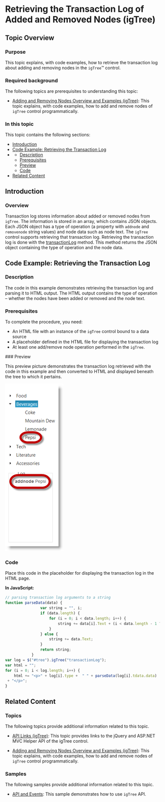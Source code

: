 ﻿<!--
|metadata|
{
    "fileName": "igtree-retrieving-transaction-log",
    "controlName": "igTree",
    "tags": ["API","How Do I"]
}
|metadata|
-->

# Retrieving the Transaction Log of Added and Removed Nodes (igTree)

## Topic Overview
### Purpose

This topic explains, with code examples, how to retrieve the transaction log about adding and removing nodes in the `igTree`™ control.

### Required background

The following topics are prerequisites to understanding this topic:

- [Adding and Removing Nodes Overview and Examples (igTree)](igTree-Adding-Removing-Nodes-Overview-Examples.html): This topic explains, with code examples, how to add and remove nodes of `igTree` control programmatically.



### In this topic

This topic contains the following sections:

-   [Introduction](#introduction)
-   [Code Example: Retrieving the Transaction Log](#retrieving-transaction-log)
-   -   [Description](#description)
    -   [Prerequisites](#prerequisites)
    -   [Preview](#preview)
    -   [Code](#code)
-   [Related Content](#related-content)



## <a id="introduction"></a>Introduction
### Overview

Transaction log stores information about added or removed nodes from `igTree`. The information is stored in an array, which contains JSON objects. Each JSON object has a type of operation (a property with `addnode` and `removenode` string values) and node data such as node text. The `igTree` control supports retrieving that transaction log. Retrieving the transaction log is done with the [transactionLog](igTree-Adding-Removing-Node-Method-API-Reference.html) method. This method returns the JSON object containing the type of operation and the node data.



## <a id="retrieving-transaction-log"></a>Code Example: Retrieving the Transaction Log
### <a id="description"></a>Description

The code in this example demonstrates retrieving the transaction log and parsing it to HTML output. The HTML output contains the type of operation – whether the nodes have been added or removed and the node text.

### <a id="prerequisites"></a>Prerequisites

To complete the procedure, you need:

-   An HTML file with an instance of the `igTree` control bound to a data source
-   A placeholder defined in the HTML file for displaying the transaction log
-   At least one add/remove node operation performed in the `igTree`.

###<a id="preview"></a> Preview

This preview picture demonstrates the transaction log retrieved with the code in this example and then converted to HTML and displayed beneath the tree to which it pertains.

![](images/igTree_Retrieving_the_Transaction_Log_1.png)

### <a id="code"></a>Code

Place this code in the placeholder for displaying the transaction log in the HTML page.

**In JavaScript:**

```js
// parsing transaction log arguments to a string
function parseData(data) {
                var string = "", i;
                if (data.length) {
                    for (i = 0; i < data.length; i++) {
                        string += data[i].Text + (i < data.length - 1 ? ", " : "");
                    }
                } else {
                    string += data.Text;
                }
                return string;
            }
var log = $("#tree").igTree("transactionLog");
var html = "";
for (i = 0; i < log.length; i++) {
    html += "<p>" + log[i].type +  " " + parseData(log[i].tdata.data)
 + "</p>";
}
```



## <a id="related-content"></a>Related Content
### Topics

The following topics provide additional information related to this topic.

- [API Links (igTree)](igTree-jQuery-And-ASP-NET-MVC-Helper-API-Links.html): This topic provides links to the jQuery and ASP.NET MVC Helper API of the igTree control.

- [Adding and Removing Nodes Overview and Examples (igTree)](igTree-Adding-Removing-Nodes-Overview-Examples.html): This topic explains, with code examples, how to add and remove nodes of `igTree` control programmatically.

### Samples

The following samples provide additional information related to this topic.

- [API and Events](%%SamplesUrl%%/tree/api-and-events): This sample demonstrates how to use `igTree` API.





 

 


